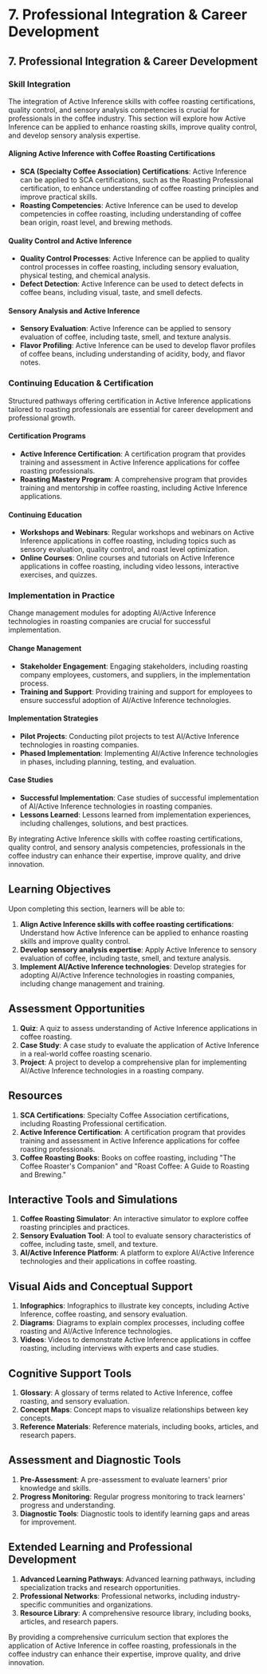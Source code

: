 # 7. Professional Integration & Career Development

## 7. Professional Integration & Career Development

### Skill Integration

The integration of Active Inference skills with coffee roasting certifications, quality control, and sensory analysis competencies is crucial for professionals in the coffee industry. This section will explore how Active Inference can be applied to enhance roasting skills, improve quality control, and develop sensory analysis expertise.

#### Aligning Active Inference with Coffee Roasting Certifications

*   **SCA (Specialty Coffee Association) Certifications**: Active Inference can be applied to SCA certifications, such as the Roasting Professional certification, to enhance understanding of coffee roasting principles and improve practical skills.
*   **Roasting Competencies**: Active Inference can be used to develop competencies in coffee roasting, including understanding of coffee bean origin, roast level, and brewing methods.

#### Quality Control and Active Inference

*   **Quality Control Processes**: Active Inference can be applied to quality control processes in coffee roasting, including sensory evaluation, physical testing, and chemical analysis.
*   **Defect Detection**: Active Inference can be used to detect defects in coffee beans, including visual, taste, and smell defects.

#### Sensory Analysis and Active Inference

*   **Sensory Evaluation**: Active Inference can be applied to sensory evaluation of coffee, including taste, smell, and texture analysis.
*   **Flavor Profiling**: Active Inference can be used to develop flavor profiles of coffee beans, including understanding of acidity, body, and flavor notes.

### Continuing Education & Certification

Structured pathways offering certification in Active Inference applications tailored to roasting professionals are essential for career development and professional growth.

#### Certification Programs

*   **Active Inference Certification**: A certification program that provides training and assessment in Active Inference applications for coffee roasting professionals.
*   **Roasting Mastery Program**: A comprehensive program that provides training and mentorship in coffee roasting, including Active Inference applications.

#### Continuing Education

*   **Workshops and Webinars**: Regular workshops and webinars on Active Inference applications in coffee roasting, including topics such as sensory evaluation, quality control, and roast level optimization.
*   **Online Courses**: Online courses and tutorials on Active Inference applications in coffee roasting, including video lessons, interactive exercises, and quizzes.

### Implementation in Practice

Change management modules for adopting AI/Active Inference technologies in roasting companies are crucial for successful implementation.

#### Change Management

*   **Stakeholder Engagement**: Engaging stakeholders, including roasting company employees, customers, and suppliers, in the implementation process.
*   **Training and Support**: Providing training and support for employees to ensure successful adoption of AI/Active Inference technologies.

#### Implementation Strategies

*   **Pilot Projects**: Conducting pilot projects to test AI/Active Inference technologies in roasting companies.
*   **Phased Implementation**: Implementing AI/Active Inference technologies in phases, including planning, testing, and evaluation.

#### Case Studies

*   **Successful Implementation**: Case studies of successful implementation of AI/Active Inference technologies in roasting companies.
*   **Lessons Learned**: Lessons learned from implementation experiences, including challenges, solutions, and best practices.

By integrating Active Inference skills with coffee roasting certifications, quality control, and sensory analysis competencies, professionals in the coffee industry can enhance their expertise, improve quality, and drive innovation.

## Learning Objectives

Upon completing this section, learners will be able to:

1.  **Align Active Inference skills with coffee roasting certifications**: Understand how Active Inference can be applied to enhance roasting skills and improve quality control.
2.  **Develop sensory analysis expertise**: Apply Active Inference to sensory evaluation of coffee, including taste, smell, and texture analysis.
3.  **Implement AI/Active Inference technologies**: Develop strategies for adopting AI/Active Inference technologies in roasting companies, including change management and training.

## Assessment Opportunities

1.  **Quiz**: A quiz to assess understanding of Active Inference applications in coffee roasting.
2.  **Case Study**: A case study to evaluate the application of Active Inference in a real-world coffee roasting scenario.
3.  **Project**: A project to develop a comprehensive plan for implementing AI/Active Inference technologies in a roasting company.

## Resources

1.  **SCA Certifications**: Specialty Coffee Association certifications, including Roasting Professional certification.
2.  **Active Inference Certification**: A certification program that provides training and assessment in Active Inference applications for coffee roasting professionals.
3.  **Coffee Roasting Books**: Books on coffee roasting, including "The Coffee Roaster's Companion" and "Roast Coffee: A Guide to Roasting and Brewing."

## Interactive Tools and Simulations

1.  **Coffee Roasting Simulator**: An interactive simulator to explore coffee roasting principles and practices.
2.  **Sensory Evaluation Tool**: A tool to evaluate sensory characteristics of coffee, including taste, smell, and texture.
3.  **AI/Active Inference Platform**: A platform to explore AI/Active Inference technologies and their applications in coffee roasting.

## Visual Aids and Conceptual Support

1.  **Infographics**: Infographics to illustrate key concepts, including Active Inference, coffee roasting, and sensory evaluation.
2.  **Diagrams**: Diagrams to explain complex processes, including coffee roasting and AI/Active Inference technologies.
3.  **Videos**: Videos to demonstrate Active Inference applications in coffee roasting, including interviews with experts and case studies.

## Cognitive Support Tools

1.  **Glossary**: A glossary of terms related to Active Inference, coffee roasting, and sensory evaluation.
2.  **Concept Maps**: Concept maps to visualize relationships between key concepts.
3.  **Reference Materials**: Reference materials, including books, articles, and research papers.

## Assessment and Diagnostic Tools

1.  **Pre-Assessment**: A pre-assessment to evaluate learners' prior knowledge and skills.
2.  **Progress Monitoring**: Regular progress monitoring to track learners' progress and understanding.
3.  **Diagnostic Tools**: Diagnostic tools to identify learning gaps and areas for improvement.

## Extended Learning and Professional Development

1.  **Advanced Learning Pathways**: Advanced learning pathways, including specialization tracks and research opportunities.
2.  **Professional Networks**: Professional networks, including industry-specific communities and organizations.
3.  **Resource Library**: A comprehensive resource library, including books, articles, and research papers.

By providing a comprehensive curriculum section that explores the application of Active Inference in coffee roasting, professionals in the coffee industry can enhance their expertise, improve quality, and drive innovation.